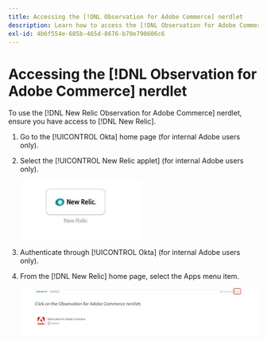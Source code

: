 ```yaml
---
title: Accessing the [!DNL Observation for Adobe Commerce] nerdlet
description: Learn how to access the [!DNL Observation for Adobe Commerce] nerdlet.
exl-id: 4b6f554e-685b-465d-8676-b70e790606c6
---
```

# Accessing the [!DNL Observation for Adobe Commerce] nerdlet

To use the [!DNL New Relic Observation for Adobe Commerce] nerdlet, ensure you have access to [!DNL New Relic].

1. Go to the [!UICONTROL Okta] home page (for internal Adobe users only).
1. Select the [!UICONTROL New Relic applet] (for internal Adobe users only).

    ![New Relic applet](../../assets/tools/observation-for-adobe-commerce/new-relic-applet.jpeg)

1. Authenticate through [!UICONTROL Okta] (for internal Adobe users only).
1. From the [!DNL New Relic] home page, select the Apps menu item.

    ![New Relic home page](../../assets/tools/observation-for-adobe-commerce/new-relic-homepage.jpeg)
